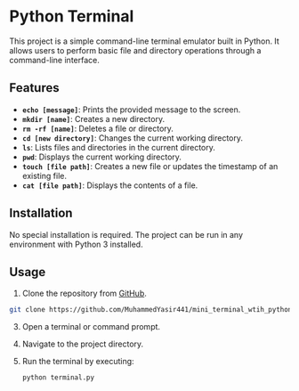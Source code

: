 # Python Terminal

This project is a simple command-line terminal emulator built in Python. It allows users to perform basic file and directory operations through a command-line interface.

## Features

- **`echo [message]`**: Prints the provided message to the screen.
- **`mkdir [name]`**: Creates a new directory.
- **`rm -rf [name]`**: Deletes a file or directory.
- **`cd [new directory]`**: Changes the current working directory.
- **`ls`**: Lists files and directories in the current directory.
- **`pwd`**: Displays the current working directory.
- **`touch [file path]`**: Creates a new file or updates the timestamp of an existing file.
- **`cat [file path]`**: Displays the contents of a file.

## Installation

No special installation is required. The project can be run in any environment with Python 3 installed.

## Usage

1. Clone the repository from [GitHub](https://github.com/MuhammedYasir441/mini_terminal_wtih_python).
```bash
git clone https://github.com/MuhammedYasir441/mini_terminal_wtih_python
```
3. Open a terminal or command prompt.
4. Navigate to the project directory.
5. Run the terminal by executing:

   ```bash
   python terminal.py
